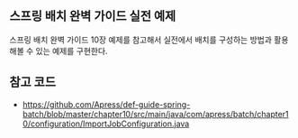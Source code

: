 ## 스프링 배치 완벽 가이드 실전 예제
스프링 배치 완벽 가이드 10장 예제를 참고해서 실전에서 배치를 구성하는 방법과 활용해볼 수 있는 예제를 구현한다.

## 참고 코드
- https://github.com/Apress/def-guide-spring-batch/blob/master/chapter10/src/main/java/com/apress/batch/chapter10/configuration/ImportJobConfiguration.java
